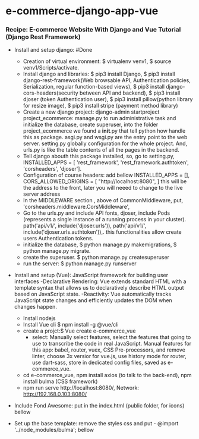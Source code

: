 # e-commerce-django-app-vue
### Recipe: E-commerce Website With Django and Vue Tutorial (Django Rest Framework)
 
- Install and setup django: #Done
  - Creation of virtual environment: $ virtualenv venv1, $ source venv1/Scripts/activate. 
  - Install django and libraries: $ pip3 install Django, $ pip3 install django-rest-framework(Web browsable API, Authentication policies, Serialization, regular function-based views), 
    $ pip3 install django-cors-headers(security between API and backend), $ pip3 install djoser (token Authentication user),
    $ pip3 install pillow(python library for resize image), $ pip3 install stripe (payment method library)
  - Create a new django project: django-admin startproject project_ecommerce: 
    manage.py to run administrative task and initialize the database, create superuser, into the folder project_ecommerce we found 
    a __init__.py that tell python how handle this as package. asgi.py and wsgi.py are the entry point to the web server. 
    setting.py globally configuration for the whole project. And, urls.py is like the table contents of all the pages in the backend. 
  - Tell django abouth this package installed, so, go to setting.py, INSTALLED_APPS = [ 'rest_framework', 'rest_framework.authtoken', 
    'corsheaders', 'djoser'].
  - Configuration of course headers: add bellow INSTALLED_APPS = [], CORS_ALLOWED_ORIGINS = [ "http://localhost:8080", ]
    this will be the address to the front, later you will neeed to change to the live server address
  - In the MIDDLEWARE section , above of CommonMiddleware, put, 'corsheaders.middleware.CorsMiddleware',
  - Go to the urls.py and include API fonts, djoser, include Pods (represents a single instance of a running process in your cluster).
    path('api/v1/', include('djoser.urls')), path('api/v1/', include('djoser.urls.authtoken')),. this functionalities allow create
    users Authentication tokens. 
  - initialize the database, $ python manage.py makemigrations, $ python manage.py migrate. 
  - create the superuser. $ python manage.py createsuperuser  
  - run the server: $ python manage.py runserver

- Install and setup (Vue): JavaScript framework for building user interfaces
                           -Declarative Rendering: Vue extends standard HTML with a template syntax that allows us to 
                                        declaratively describe HTML output based on JavaScript state.
                           -Reactivity: Vue automatically tracks JavaScript state 
                                        changes and efficiently updates the DOM when changes happen.                      

  - Install nodejs
  - Install Vue cli $ npm install -g @vue/cli
  - create a projct:$ Vue create e-commerce_vue
    - select: Manually select features, select the features that going to use to transcribe the code in real JavaScript.
              Manual features for this app: babel, router, vuex, CSS Pre-processors, and remove linter, choose 3x versior for vue.js,
                                            use history mode for router, use dart-sass, store in dedicated config files, 
                                            saved as e-commerce_vue. 
  - cd e-commerce_vue, npm install axios (to talk to the back-end), npm install bulma (CSS framework)
  - npm run serve http://localhost:8080/, Network: http://192.168.0.103:8080/ 
  
- Include Fond Awesome: put in the index.html (public folder, for icons) bellow <title><%=htmlwebpackpuglin.option,title %></title> 
                        <link rel="stylesheet" href="https://cdnjs.cloudflare.com/ajax/libs/font-awesome/5.15.2/css/all.min.css">

- Set up the base template: remove the styles css and put - @import '../node_modules/bulma';
                            bellow <template> put <div id="wrapper">, create a navbar <nav class="navbar is-dark">, <div class="navbar-brand">
                            add section and buttons. log in, and cart. 

   -inspect the browser for mobile view. Modify App.vue: navbar...@click="showMobileMenu = !showMobileMenu">, v-bind:class="{'is-active' : showMobileMenu}">,                

-Back-end: 
        - creating django app and models for products.
        - python manage.py startapp 
          - models.py: where we describe to the database the types of infotmation, 
            - class category: name, slug, 
              - class meta: ordering data(tuple), __string__ represetantions,
                get_absolute_url.
            - class product: name, slug, description, price, image, thumbnail, date_added. 
              - class Meta: ordering data(tuple), __string__ represetantions, get_absolute_url, get_image, 
                get_thumbnail, make_thumbnail. 
            - register app (models) admin.py 
            - Add in settings.py: MEDIA_URL = '/media/',  MEDIA_ROOT = BASE_DIR / 'media/', 
            - Add in urls.py: + static(settings.MEDIA_URL, document_root=settings.MEDIA_ROOT)

            
- create serializer and views for the products> get info from the database and retrive in json
   - create a serealizers.py:
               import django-rest-framework, and .models, 
               create the class ProductSerializer, create a class meta and make a model to get the information, and later, configure what field, 
               with a tuple with the information we will retrive. 
   - create a urls.py in the product app. 
                                     
- create a simple front page: go to the home.
  - home.Vue: header welcome, list of products.

- view a product: 

- Sette opp vuex/state: src-store-index.js add cart items, Authentication, login. 

- Make it possible to add to the cart: 

    - Add funtionalities to the vuex, mutations create initializestore(state). 
                                       to store items in the local store of the web. 

    - initialize store in app.vue: beforeCreated() computed function 
    
    - add button to product page: computed function

    - install bullma toast

- implement a loading bar: store/index.js mutations: setIsLoading(state, status),
                           product.vue methods: store.commit setisloading true. in the final, we set set loading is false. 
                           app.vue, add div for loading bar. add styling, go donw the bottom. 

- set document title to all pages: product.vue bellow axios: document.title = this.product.name + ' | Petstore' 
                                   home.vue: mounted: document.title = ' Home | Petstore' 
- view categories: views.py: class CategoryDetail(APIView). 
                   serializers.py: class CategorySerializer
                   urls.py(product): import products path views.CategoryDetail

                   view(vue): create a Category.vue: ProductBox, components, 

- add search functionality: views.py add the new functionality, import rest.framework.decorators (@api_view(['POST']))
                            urls.py path('products/search/', views.search)(above of category_slug path)
                            App.vue: above navbar add the search button. <form method="get" action="/search"> 
                            
- view cart: make posible increment or decrement the content.
            - create Cart.vue 


        